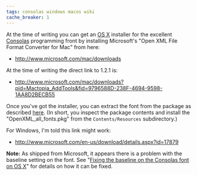 ```yaml
---
tags: consolas windows macos wiki
cache_breaker: 1
---
```


At the time of writing you can get an [OS X](/wiki/OS_X) installer for the excellent [Consolas](/wiki/Consolas) programming front by installing Microsoft's "Open XML File Format Converter for Mac" from here:

-   <http://www.microsoft.com/mac/downloads>

At the time of writing the direct link to 1.2.1 is:

-   <http://www.microsoft.com/mac/downloads?pid=Mactopia_AddTools&fid=9796588D-238F-4694-9598-1AA8D2BECB55>

Once you've got the installer, you can extract the font from the package as described [here](http://www.wezm.net/technical/2010/08/howto-install-consolas-font-mac/). (In short, you inspect the package contents and install the "OpenXML_all_fonts.pkg" from the `Contents/Resources` subdirectory.)

For Windows, I'm told this link might work:

-   <http://www.microsoft.com/en-us/download/details.aspx?id=17879>

**Note:** As shipped from Microsoft, it appears there is a problem with the baseline setting on the font. See "[Fixing the baseline on the Consolas font on OS X](/wiki/Fixing_the_baseline_on_the_Consolas_font_on_OS_X)" for details on how it can be fixed.
